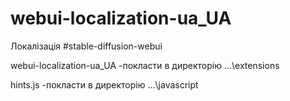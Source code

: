 # webui-localization-ua_UA
 Локалізація #stable-diffusion-webui


webui-localization-ua_UA    -покласти в директорію     ...\extensions

hints.js  -покласти в директорію     ...\javascript
